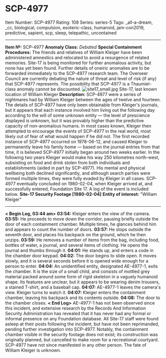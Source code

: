 # SCP-4977
Item Number: SCP-4977
Rating: 108
Series: series-5
Tags: _all-a-dream, _cc, biological, compulsion, esoteric-class, humanoid, jam-con2019, predictive, sapient, scp, sleep, telepathic, uncontained

---

**Item №:** SCP-4977
**Anomaly Class:** _Debated_
**Special Containment Procedures:** The friends and relatives of William Kleiger have been administered amnestics and relocated to avoid a resurgence of related memories. Site-17 is being monitored for further anomalous activity, but none has yet been found. Further details of oneiric anomalies are to be forwarded immediately to the SCP-4977 research team.
The Overseer Council are currently debating the nature of threat and level of risk (if any) that SCP-4977 represents. The possibility that SCP-4977 is a Thaumiel-class anomaly cannot be discounted.
![site17_small.jpg](https://scp-wiki.wdfiles.com/local--files/scp-4977/site17_small.jpg)
Site-17, last known location of William Kleiger
**Description:** SCP-4977 were a series of nightmares had by William Kleiger between the ages of twelve and fourteen. The details of SCP-4977 have only been obtainable from Kleiger's journals, but it appears that each instance involved him living out the following day according to the will of some unknown entity — the level of prescience displayed is unknown, but it was provably higher than the predictive capacity of non-anomalous humans. In most cases known, Kleiger then attempted to encourage the events of SCP-4977 in the real world, most likely out of fear of what would happen if he did not.
The first recorded instance of SCP-4977 occurred on 1978-06-12, and caused Kleiger to permanently leave his family home — based on the journal entries from that time, it is believed SCP-4977 initially began around two weeks earlier. In the following two years Kleiger would make his way 250 kilometres north-west, subsisting on food and drink stolen from both individuals and establishments (aided in part by SCP-4977). His mental and physical wellbeing both declined significantly, and although search parties were formed multiple times, they were fully evaded by Kleiger in all cases.
SCP-4977 eventually concluded on 1980-02-04, when Kleiger arrived at, and successfully entered, Foundation Site 17. A log of the event is included below.
**Site-17 Security Footage [1980-02-04]**
**Entity of interest:** "William Kleiger"
* * *
**< Begin Log, 03:44 am>**
**03:54:** Kleiger enters the view of the camera.
**03:55:** He proceeds to move down the corridor, pausing briefly outside the door of each containment chamber. Multiple times, he glances behind him and appears to count the number of doors.
**03:57:** He stops outside the seventh door, and places his backpack on the ground, which he then unzips.
**03:59:** He removes a number of items from the bag, including food, bottles of water, a journal, and several items of clothing. He opens the journal and thumbs through it.
**04:01:** He stands up, and enters a code in the chamber door keypad.
**04:02:** The door begins to slide open. It moves slowly, and it is several seconds before it is opened wide enough for a person to enter.
**04:04:** An unidentified entity, designated AE-4977-1, exits the chamber. It is the size of a small child, and consists of mottled grey material packed around some form of rigid skeleton in a vaguely humanoid shape. Its features are unclear, but it appears to be wearing denim trousers, a stained T-shirt, and a baseball cap.
**04:07:** AE-4977-1 leaves the camera's view. Kleiger turns to watch it.
**04:07:** Kleiger enters the containment chamber, leaving his backpack and its contents outside.
**04:08:** The door to the chamber closes.
**< End Log>**
AE-4977-1 has not been observed since this incident, and extensive research by the Records And Information Security Administration has revealed that it has never had any formal or informal presence on any Foundation database. All Site-17 staff were found asleep at their posts following the incident, but have not been reprimanded, pending further investigation into SCP-4977.
Notably, the containment chamber visible in the security footage does not exist; its construction was originally planned, but cancelled to make room for a recreational courtyard. SCP-4977 have not since manifested in any other person. The fate of William Kleiger is unknown.